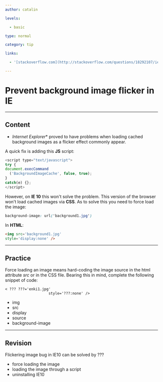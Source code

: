 ```yaml
---
author: catalin

levels:

  - basic

type: normal

category: tip

links:

  - '[stackoverflow.com](http://stackoverflow.com/questions/18292107/ie-background-flicker)'

---
```


# Prevent background image flicker in **IE**

---
## Content

* *Internet Explorer** proved to have problems when loading cached background images as a flicker effect commonly appear.

A quick fix is adding this **JS** script:
```javascript
<script type="text/javascript">
try {
document.execCommand
  ('BackgroundImageCache', false, true);
}
catch(e) {};
</script>

```

However, on **IE 10** this won't solve the problem. This version of the browser won't load cached images via **CSS**. As to solve this you need to force load the image:
```css
background-image: url('background1.jpg')

```
  In **HTML**:

```html
<img src='background1.jpg' 
style='display:none' />

```

---
## Practice

Force loading an image means hard-coding the image source in the html attribute *src* or in the CSS file. Bearing this in mind, complete the following snippet of code:
```
< ??? ???='enki1.jpg' 
                    style='???:none' />
```

* img
* src
* display
* source
* background-image

---
## Revision

Flickering image bug in IE10 can be solved by ???

* force loading the image
* loading the image through a script
* uninstalling IE10

